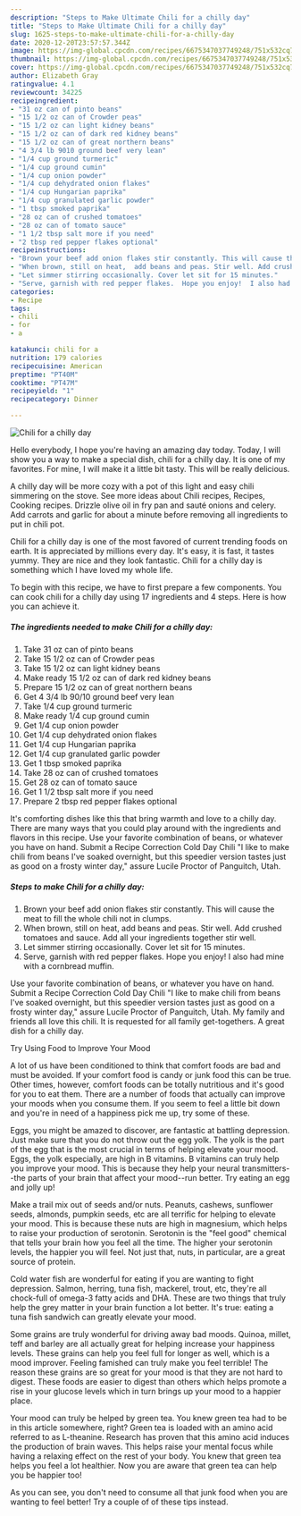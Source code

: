 ```yaml
---
description: "Steps to Make Ultimate Chili for a chilly day"
title: "Steps to Make Ultimate Chili for a chilly day"
slug: 1625-steps-to-make-ultimate-chili-for-a-chilly-day
date: 2020-12-20T23:57:57.344Z
image: https://img-global.cpcdn.com/recipes/6675347037749248/751x532cq70/chili-for-a-chilly-day-recipe-main-photo.jpg
thumbnail: https://img-global.cpcdn.com/recipes/6675347037749248/751x532cq70/chili-for-a-chilly-day-recipe-main-photo.jpg
cover: https://img-global.cpcdn.com/recipes/6675347037749248/751x532cq70/chili-for-a-chilly-day-recipe-main-photo.jpg
author: Elizabeth Gray
ratingvalue: 4.1
reviewcount: 34225
recipeingredient:
- "31 oz can of pinto beans"
- "15 1/2 oz can of Crowder peas"
- "15 1/2 oz can light kidney beans"
- "15 1/2 oz can of dark red kidney beans"
- "15 1/2 oz can of great northern beans"
- "4 3/4 lb 9010 ground beef very lean"
- "1/4 cup ground turmeric"
- "1/4 cup ground cumin"
- "1/4 cup onion powder"
- "1/4 cup dehydrated onion flakes"
- "1/4 cup Hungarian paprika"
- "1/4 cup granulated garlic powder"
- "1 tbsp smoked paprika"
- "28 oz can of crushed tomatoes"
- "28 oz can of tomato sauce"
- "1 1/2 tbsp salt more if you need"
- "2 tbsp red pepper flakes optional"
recipeinstructions:
- "Brown your beef add onion flakes stir constantly. This will cause the meat to fill the whole chili not in clumps."
- "When brown, still on heat,  add beans and peas. Stir well. Add crushed tomatoes and sauce. Add all your ingredients together stir well."
- "Let simmer stirring occasionally. Cover let sit for 15 minutes."
- "Serve, garnish with red pepper flakes.  Hope you enjoy!  I also had mine with a cornbread muffin."
categories:
- Recipe
tags:
- chili
- for
- a

katakunci: chili for a 
nutrition: 179 calories
recipecuisine: American
preptime: "PT40M"
cooktime: "PT47M"
recipeyield: "1"
recipecategory: Dinner

---
```



![Chili for a chilly day](https://img-global.cpcdn.com/recipes/6675347037749248/751x532cq70/chili-for-a-chilly-day-recipe-main-photo.jpg)

Hello everybody, I hope you're having an amazing day today. Today, I will show you a way to make a special dish, chili for a chilly day. It is one of my favorites. For mine, I will make it a little bit tasty. This will be really delicious.

A chilly day will be more cozy with a pot of this light and easy chili simmering on the stove. See more ideas about Chili recipes, Recipes, Cooking recipes. Drizzle olive oil in fry pan and sauté onions and celery. Add carrots and garlic for about a minute before removing all ingredients to put in chili pot.

Chili for a chilly day is one of the most favored of current trending foods on earth. It is appreciated by millions every day. It's easy, it is fast, it tastes yummy. They are nice and they look fantastic. Chili for a chilly day is something which I have loved my whole life.


To begin with this recipe, we have to first prepare a few components. You can cook chili for a chilly day using 17 ingredients and 4 steps. Here is how you can achieve it.

<!--inarticleads1-->

##### The ingredients needed to make Chili for a chilly day:

1. Take 31 oz can of pinto beans
1. Take 15 1/2 oz can of Crowder peas
1. Take 15 1/2 oz can light kidney beans
1. Make ready 15 1/2 oz can of dark red kidney beans
1. Prepare 15 1/2 oz can of great northern beans
1. Get 4 3/4 lb 90/10 ground beef very lean
1. Take 1/4 cup ground turmeric
1. Make ready 1/4 cup ground cumin
1. Get 1/4 cup onion powder
1. Get 1/4 cup dehydrated onion flakes
1. Get 1/4 cup Hungarian paprika
1. Get 1/4 cup granulated garlic powder
1. Get 1 tbsp smoked paprika
1. Take 28 oz can of crushed tomatoes
1. Get 28 oz can of tomato sauce
1. Get 1 1/2 tbsp salt more if you need
1. Prepare 2 tbsp red pepper flakes optional


It&#39;s comforting dishes like this that bring warmth and love to a chilly day. There are many ways that you could play around with the ingredients and flavors in this recipe. Use your favorite combination of beans, or whatever you have on hand. Submit a Recipe Correction Cold Day Chili &#34;I like to make chili from beans I&#39;ve soaked overnight, but this speedier version tastes just as good on a frosty winter day,&#34; assure Lucile Proctor of Panguitch, Utah. 

<!--inarticleads2-->

##### Steps to make Chili for a chilly day:

1. Brown your beef add onion flakes stir constantly. This will cause the meat to fill the whole chili not in clumps.
1. When brown, still on heat,  add beans and peas. Stir well. Add crushed tomatoes and sauce. Add all your ingredients together stir well.
1. Let simmer stirring occasionally. Cover let sit for 15 minutes.
1. Serve, garnish with red pepper flakes.  Hope you enjoy!  I also had mine with a cornbread muffin.


Use your favorite combination of beans, or whatever you have on hand. Submit a Recipe Correction Cold Day Chili &#34;I like to make chili from beans I&#39;ve soaked overnight, but this speedier version tastes just as good on a frosty winter day,&#34; assure Lucile Proctor of Panguitch, Utah. My family and friends all love this chili. It is requested for all family get-togethers. A great dish for a chilly day. 

Try Using Food to Improve Your Mood


A lot of us have been conditioned to think that comfort foods are bad and must be avoided. If your comfort food is candy or junk food this can be true. Other times, however, comfort foods can be totally nutritious and it's good for you to eat them. There are a number of foods that actually can improve your moods when you consume them. If you seem to feel a little bit down and you're in need of a happiness pick me up, try some of these.

Eggs, you might be amazed to discover, are fantastic at battling depression. Just make sure that you do not throw out the egg yolk. The yolk is the part of the egg that is the most crucial in terms of helping elevate your mood. Eggs, the yolk especially, are high in B vitamins. B vitamins can truly help you improve your mood. This is because they help your neural transmitters--the parts of your brain that affect your mood--run better. Try eating an egg and jolly up!

Make a trail mix out of seeds and/or nuts. Peanuts, cashews, sunflower seeds, almonds, pumpkin seeds, etc are all terrific for helping to elevate your mood. This is because these nuts are high in magnesium, which helps to raise your production of serotonin. Serotonin is the "feel good" chemical that tells your brain how you feel all the time. The higher your serotonin levels, the happier you will feel. Not just that, nuts, in particular, are a great source of protein.

Cold water fish are wonderful for eating if you are wanting to fight depression. Salmon, herring, tuna fish, mackerel, trout, etc, they're all chock-full of omega-3 fatty acids and DHA. These are two things that truly help the grey matter in your brain function a lot better. It's true: eating a tuna fish sandwich can greatly elevate your mood. 

Some grains are truly wonderful for driving away bad moods. Quinoa, millet, teff and barley are all actually great for helping increase your happiness levels. These grains can help you feel full for longer as well, which is a mood improver. Feeling famished can truly make you feel terrible! The reason these grains are so great for your mood is that they are not hard to digest. These foods are easier to digest than others which helps promote a rise in your glucose levels which in turn brings up your mood to a happier place.

Your mood can truly be helped by green tea. You knew green tea had to be in this article somewhere, right? Green tea is loaded with an amino acid referred to as L-theanine. Research has proven that this amino acid induces the production of brain waves. This helps raise your mental focus while having a relaxing effect on the rest of your body. You knew that green tea helps you feel a lot healthier. Now you are aware that green tea can help you be happier too!

As you can see, you don't need to consume all that junk food when you are wanting to feel better! Try  a  couple of  of  these  tips  instead.

